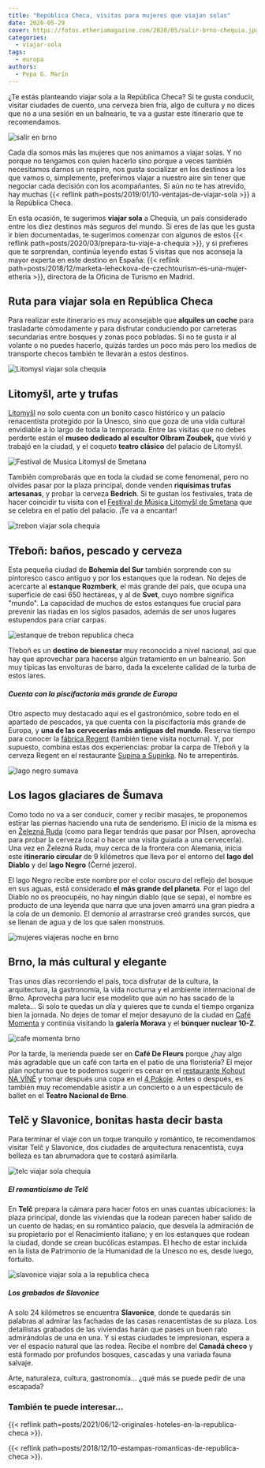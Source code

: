 ```yaml
---
title: "República Checa, visitas para mujeres que viajan solas"
date: 2020-05-29
cover: https://fotos.etheriamagazine.com/2020/05/salir-brno-chequia.jpg
categories: 
  - viajar-sola
tags: 
  - europa
authors: 
  - Pepa G. Marín
---
```


¿Te estás planteando viajar sola a la República Checa? Si te gusta conducir, visitar ciudades de cuento, una cerveza bien fría, algo de cultura y no dices que no a una sesión en un balneario, te va a gustar este itinerario que te recomendamos.

![salir en brno](https://fotos.etheriamagazine.com/2020/05/salir-brno-chequia.jpg "Vida nocturna en Brno. © Studio Petrohrad")

Cada día somos más las mujeres que nos animamos a viajar solas. Y no porque no tengamos 
con quien hacerlo sino porque a veces también necesitamos darnos un respiro, nos gusta 
socializar en los destinos a los que vamos o, simplemente, preferimos viajar a nuestro 
aire sin tener que negociar cada decisión con los acompañantes. Si aún no te has 
atrevido, hay muchas {{< reflink path=posts/2019/01/10-ventajas-de-viajar-sola >}} a la 
República Checa. 

En esta ocasión, te sugerimos **viajar sola** a Chequia, un país considerado entre los 
diez destinos más seguros del mundo. Si eres de las que les gusta ir bien documentadas, 
te sugerimos comenzar con algunos de estos {{< reflink 
path=posts/2020/03/prepara-tu-viaje-a-chequia >}}, y si prefieres que te sorprendan, 
continúa leyendo estas 5 visitas que nos aconseja la mayor experta en este destino en 
España: {{< reflink 
path=posts/2018/12/marketa-leheckova-de-czechtourism-es-una-mujer-etheria >}}, directora 
de la Oficina de Turismo en Madrid. 

## Ruta para viajar sola en República Checa

Para realizar este itinerario es muy aconsejable que **alquiles un coche** para 
trasladarte cómodamente y para disfrutar conduciendo por carreteras secundarias entre 
bosques y zonas poco pobladas. Si no te gusta ir al volante o no puedes hacerlo, quizás 
tardes un poco más pero los medios de transporte checos también te llevarán a estos 
destinos. 

![Litomysl viajar sola chequia](https://fotos.etheriamagazine.com/2020/05/viajar-sola-republica-checa-Litomysl.jpg "Ciudad de Litomysl. © UPVision")

## Litomyšl, arte y trufas

[Litomyšl](https://www.czechtourism.com/sp/c/litomysl-unesco-castle/) no solo cuenta con 
un bonito casco histórico y un palacio renacentista protegido por la Unesco, sino que 
goza de una vida cultural envidiable a lo largo de toda la temporada. Entre las visitas 
que no debes perderte están el **museo dedicado al escultor Olbram Zoubek,** que vivió y 
trabajó en la ciudad, y el coqueto **teatro clásico** del palacio de Litomyšl. 

![Festival de Musica Litomysl de Smetana](https://fotos.etheriamagazine.com/2020/05/festival-litomysl.jpg "© Palacio donde se celebrea el Festival de Música Litomyšl de Smetana.")

También comprobarás que en toda la ciudad se come fenomenal, pero no olvides pasar por 
la plaza principal, donde venden **riquísimas trufas artesanas**, y probar la cerveza 
**Bedrich**. Si te gustan los festivales, trata de hacer coincidir tu visita con el 
[Festival de Música Litomyšl de 
Smetana](https://www.czechtourism.com/sp/e/smetana-litomysl/) que se celebra en el patio 
del palacio. ¡Te va a encantar! 

![trebon viajar sola chequia](https://fotos.etheriamagazine.com/2020/05/viajar-sola-trebon-republica-checa.jpg "Encanto nocturno de Třeboň. © Ladislav Renner.")

## Třeboň: baños, pescado y cerveza

Esta pequeña ciudad de **Bohemia del Sur** también sorprende con su pintoresco casco 
antiguo y por los estanques que la rodean. No dejes de acercarte al **estanque 
Rozmberk**, el más grande del país, que ocupa una superficie de casi 650 hectáreas, y al 
de **Svet**, cuyo nombre significa "mundo". La capacidad de muchos de estos estanques 
fue crucial para prevenir las riadas en los siglos pasados, además de ser unos lugares 
estupendos para criar carpas. 

![estanque de trebon republica checa](https://fotos.etheriamagazine.com/2020/05/trebon-viajar-sola-chequia.jpg "Estanque de Třeboň. © OT. Chequia")

Třeboň es un **destino de bienestar** muy reconocido a nivel nacional, así que hay que 
aprovechar para hacerse algún tratamiento en un balneario. Son muy típicas las 
envolturas de barro, dada la excelente calidad de la turba de estos lares. 

##### Cuenta con la piscifactoría más grande de Europa

Otro aspecto muy destacado aquí es el gastronómico, sobre todo en el apartado de 
pescados, ya que cuenta con la piscifactoría más grande de Europa, y **una de las 
cervecerías más antiguas del mundo**. Reserva tiempo para conocer la [fábrica 
Regent](http://www.pivovar-regent.cz/en/regent-brewery?yes=yes) (también tiene visita 
nocturna). Y, por supuesto, combina estas dos experiencias: probar la carpa de Třeboň y 
la cerveza Regent en el restaurante [Supina a Supinka](http://www.supina.cz/). No te 
arrepentirás. 

![lago negro  sumava](https://fotos.etheriamagazine.com/2020/05/lago-negro-sumava-chequia.jpg "Lago Negro, en Šumava. © Petra Pisarovicova")

## Los lagos glaciares de Šumava

Como todo no va a ser conducir, comer y recibir masajes, te proponemos estirar las 
piernas haciendo una ruta de senderismo. El inicio de la misma es en [Železná 
Ruda](https://www.zelezna-ruda.cz/zeleznaruda/default.asp?lng=en) (como para llegar 
tendrás que pasar por Pilsen, aprovecha para probar la cerveza local o hacer una visita 
guiada a una cervecería). Una vez en Železná Ruda, muy cerca de la frontera con 
Alemania, inicia este **itinerario circular** de 9 kilómetros que lleva por el entorno 
del **lago del Diablo** y del **lago Negro** (Černé jezero). 

El lago Negro recibe este nombre por el color oscuro del reflejo del bosque en sus 
aguas, está considerado **el más grande del planeta**. Por el lago del Diablo no os 
preocupéis, no hay ningún diablo (que se sepa), el nombre es producto de una leyenda que 
narra que una joven amarró una gran piedra a la cola de un demonio. El demonio al 
arrastrarse creó grandes surcos, que se llenan de agua y de los que salen monstruos. 

![mujeres viajeras noche en brno](https://fotos.etheriamagazine.com/2020/05/viajar-sola-brno-noche.jpg "Panorámica nocturna de Brno. © Jiri Kruzik")

## Brno, la más cultural y elegante

Tras unos días recorriendo el país, toca disfrutar de la cultura, la arquitectura, la 
gastronomía, la vida nocturna y el ambiente internacional de Brno. Aprovecha para lucir 
ese modelito que aún no has sacado de la maleta... Si solo te quedas un día y quieres 
que te cunda el tiempo organiza bien la jornada. No dejes de tomar el mejor desayuno de 
la ciudad en [Café Momenta](https://www.cafe-momenta.cz/) y continúa visitando la 
**galería Morava** y el **búnquer nuclear 10-Z**. 

![cafe momenta brno](https://fotos.etheriamagazine.com/2020/05/cafe-momenta-brno.jpg "© Café Momenta, de Brno.")

Por la tarde, la merienda puede ser en **Café De Fleurs** porque ¿hay algo más agradable 
que un café con tarta en el patio de una floristería? El mejor plan nocturno que te 
podemos sugerir es cenar en el [restaurante ​Kohout NA 
VÍNĚ](http://www.kohoutnavine.com/) y tomar después una copa en el [4 
Pokoje](https://www.miluju4pokoje.cz/). Antes o después, es también muy recomendable 
asistir a un concierto o a un espectáculo de ballet en el **Teatro Nacional de Brno**. 

## Telč y Slavonice, bonitas hasta decir basta

Para terminar el viaje con un toque tranquilo y romántico, te recomendamos visitar Telč 
y Slavonice, dos ciudades de arquitectura renacentista, cuya belleza es tan abrumadora 
que te costará asimilarla. 

![telc viajar sola chequia](https://fotos.etheriamagazine.com/2020/05/viajar-sola-telc-chequia.jpg "Telč es igual de encantadora de día o de noche. © Ladislav Renner")

##### El romanticismo de Telč

En **Telč** prepara la cámara para hacer fotos en unas cuantas ubicaciones: la plaza 
principal, donde las viviendas que la rodean parecen haber salido de un cuento de hadas; 
en su romántico palacio, que desvela la admiración de su propietario por el Renacimiento 
italiano; y en los estanques que rodean la ciudad, donde se crean bucólicas estampas. El 
hecho de estar incluida en la lista de Patrimonio de la Humanidad de la Unesco no es, 
desde luego, fortuito. 

![slavonice viajar sola a la republica checa](https://fotos.etheriamagazine.com/2020/05/viajar-sola-slavonice-sirka.jpg "Fachadas de Slavonice. © Ladislav Renner")

##### Los grabados de Slavonice

A solo 24 kilómetros se encuentra **Slavonice**, donde te quedarás sin palabras al 
admirar las fachadas de las casas renacentistas de su plaza. Los detallistas grabados de 
las viviendas harán que pases un buen rato admirándolas de una en una. Y si estas 
ciudades te impresionan, espera a ver el espacio natural que las rodea. Recibe el nombre 
del **Canadá checo** y está formado por profundos bosques, cascadas y una variada fauna 
salvaje. 

Arte, naturaleza, cultura, gastronomía... ¿qué más se puede pedir de una escapada? 

### También te puede interesar...

{{< reflink path=posts/2021/06/12-originales-hoteles-en-la-republica-checa >}}. 

{{< reflink path=posts/2018/12/10-estampas-romanticas-de-republica-checa >}}.

